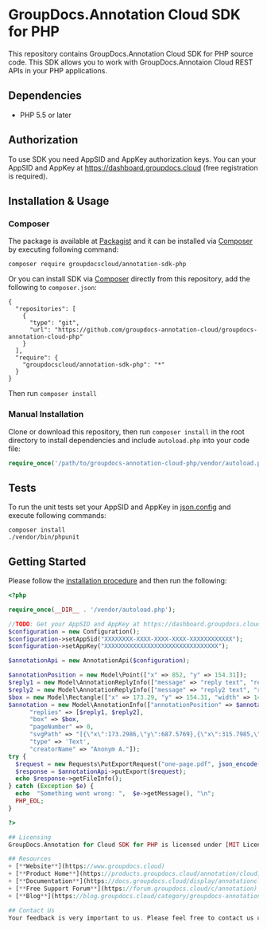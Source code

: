 # GroupDocs.Annotation Cloud SDK for PHP
This repository contains GroupDocs.Annotation Cloud SDK for PHP source code. This SDK allows you to work with GroupDocs.Annotaion Cloud REST APIs in your PHP applications.

## Dependencies
- PHP 5.5 or later

## Authorization
To use SDK you need AppSID and AppKey authorization keys. You can your AppSID and AppKey at https://dashboard.groupdocs.cloud (free registration is required).  

## Installation & Usage
### Composer

The package is available at [Packagist](https://packagist.org/) and it can be installed via [Composer](http://getcomposer.org/) by executing following command:
```
composer require groupdocscloud/annotation-sdk-php
``` 

Or you can install SDK via [Composer](http://getcomposer.org/) directly from this repository, add the following to `composer.json`:

```
{
  "repositories": [
    {
      "type": "git",
      "url": "https://github.com/groupdocs-annotation-cloud/groupdocs-annotation-cloud-php"
    }
  ],
  "require": {
    "groupdocscloud/annotation-sdk-php": "*"
  }
}
```

Then run `composer install`

### Manual Installation

Clone or download this repository, then run `composer install` in the root directory to install dependencies and include `autoload.php` into your code file:

```php
require_once('/path/to/groupdocs-annotation-cloud-php/vendor/autoload.php');
```

## Tests

To run the unit tests set your AppSID and AppKey in [json.config](tests/GroupDocs/Annotaion/config.json) and execute following commands:

```
composer install
./vendor/bin/phpunit
```

## Getting Started
Please follow the [installation procedure](#installation--usage) and then run the following:

```php
<?php

require_once(__DIR__ . '/vendor/autoload.php');

//TODO: Get your AppSID and AppKey at https://dashboard.groupdocs.cloud (free registration is required).
$configuration = new Configuration();
$configuration->setAppSid("XXXXXXXX-XXXX-XXXX-XXXX-XXXXXXXXXXXX");
$configuration->setAppKey("XXXXXXXXXXXXXXXXXXXXXXXXXXXXXXXX");

$annotationApi = new AnnotationApi($configuration);

$annotationPosition = new Model\Point(["x" => 852, "y" => 154.31]);
$reply1 = new Model\AnnotationReplyInfo(["message" => "reply text", "repliedOn" => time(), "userName" => "Admin"]);
$reply2 = new Model\AnnotationReplyInfo(["message" => "reply2 text", "repliedOn" => time(), "userName" => "Commentator"]);
$box = new Model\Rectangle(["x" => 173.29, "y" => 154.31, "width" => 142.5, "height" => 9]);
$annotation = new Model\AnnotationInfo(["annotationPosition" => $annotationPosition,
      "replies" => [$reply1, $reply2],
      "box" => $box,
      "pageNumber" => 0,
      "svgPath" => "[{\"x\":173.2986,\"y\":687.5769},{\"x\":315.7985,\"y\":687.5769},{\"x\":173.2986,\"y\":678.5769},{\"x\":315.7985,\"y\":678.5769}]",
      "type" => 'Text',
      "creatorName" => "Anonym A."]);
try {
  $request = new Requests\PutExportRequest("one-page.pdf", json_encode([$annotation]), "gfc-testdata/testsdata/groupdocs.annotation");
  $response = $annotationApi->putExport($request);
  echo $response->getFileInfo();
} catch (Exception $e) {
  echo  "Something went wrong: ",  $e->getMessage(), "\n";
  PHP_EOL;
}

?>

## Licensing
GroupDocs.Annotation for Cloud SDK for PHP is licensed under [MIT License](LICENSE).

## Resources
+ [**Website**](https://www.groupdocs.cloud)
+ [**Product Home**](https://products.groupdocs.cloud/annotation/cloud)
+ [**Documentation**](https://docs.groupdocs.cloud/display/annotationcloud/Home)
+ [**Free Support Forum**](https://forum.groupdocs.cloud/c/annotation)
+ [**Blog**](https://blog.groupdocs.cloud/category/groupdocs-annotation-cloud-product-family)

## Contact Us
Your feedback is very important to us. Please feel free to contact us using our [Support Forums](https://forum.groupdocs.cloud/c/annotation).




